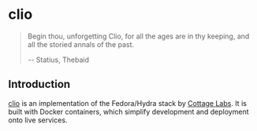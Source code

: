 # clio
> Begin thou, unforgetting Clio, for all the ages are in thy keeping, and all the storied annals of the past.
>
> -- Statius, Thebaid

## Introduction

[clio](https://github.com/CottageLabs/clio) is an implementation of the Fedora/Hydra stack by [Cottage Labs](http://cottagelabs.com/). It is built with Docker containers, which simplify development and deployment onto live services.